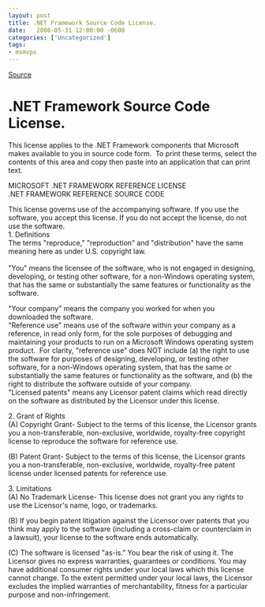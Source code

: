 ```yaml
---
layout: post
title: .NET Framework Source Code License.
date:   2008-05-31 12:00:00 -0600
categories: ['Uncategorized']
tags:
- msmvps
---
```

[Source](http://blogs.msmvps.com/peterritchie/2008/06/01/net-framework-source-code-license/ "Permalink to .NET Framework Source Code License.")

# .NET Framework Source Code License.

This license applies to the .NET Framework components that Microsoft makes available to you in source code form.  To print these terms, select the contents of this area and copy then paste into an application that can print text.

MICROSOFT .NET FRAMEWORK REFERENCE LICENSE  
.NET FRAMEWORK REFERENCE SOURCE CODE

  
This license governs use of the accompanying software. If you use the software, you accept this license. If you do not accept the license, do not use the software.  
1\. Definitions  
The terms "reproduce," "reproduction" and "distribution" have the same meaning here as under U.S. copyright law.  
   
"You" means the licensee of the software, who is not engaged in designing, developing, or testing other software, for a non-Windows operating system, that has the same or substantially the same features or functionality as the software.

"Your company" means the company you worked for when you downloaded the software.  
"Reference use" means use of the software within your company as a reference, in read only form, for the sole purposes of debugging and maintaining your products to run on a Microsoft Windows operating system product.  For clarity, "reference use" does NOT include (a) the right to use the software for purposes of designing, developing, or testing other software, for a non-Windows operating system, that has the same or substantially the same features or functionality as the software, and (b) the right to distribute the software outside of your company.  
"Licensed patents" means any Licensor patent claims which read directly on the software as distributed by the Licensor under this license.

2\. Grant of Rights  
(A) Copyright Grant- Subject to the terms of this license, the Licensor grants you a non-transferable, non-exclusive, worldwide, royalty-free copyright license to reproduce the software for reference use.

(B) Patent Grant- Subject to the terms of this license, the Licensor grants you a non-transferable, non-exclusive, worldwide, royalty-free patent license under licensed patents for reference use.

  
3\. Limitations  
(A) No Trademark License- This license does not grant you any rights to use the Licensor's name, logo, or trademarks.

(B) If you begin patent litigation against the Licensor over patents that you think may apply to the software (including a cross-claim or counterclaim in a lawsuit), your license to the software ends automatically.

(C) The software is licensed "as-is." You bear the risk of using it. The Licensor gives no express warranties, guarantees or conditions. You may have additional consumer rights under your local laws which this license cannot change. To the extent permitted under your local laws, the Licensor excludes the implied warranties of merchantability, fitness for a particular purpose and non-infringement.  

